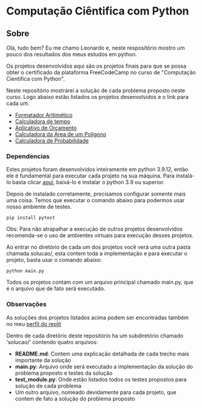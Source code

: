 # **Computação Ciêntifica com Python**

## Sobre

Olá, tudo bem? Eu me chamo Leonardo e, neste respositório mostro um pouco dos resultados dos meus estudos em python. 

Os projetos desenvolvidos aqui são os  projetos finais para que se possa obter o certificado da plataforma FreeCodeCamp no curso de "Computação Cientifica com Python". 

Neste repositório mostrarei a solução de cada problema proposto neste curso. Logo abaixo estão listados os projetos desenvolvidos e o link para cada um.


* [Formatador Aritimético](./formatador-aritimetico/)
* [Calculadora de tempo](./calculadora-de-tempo/)
* [Aplicativo de Orçamento](./aplicativo-de-orcamento/)
* [Calculadora da Area de um Poligono](./calculadora-da-area-de-um-poligono/)
* [Calculadora de Probabilidade](./calculadora-de-probabilidade/)

### **Dependencias**

Estes projetos foram desenvolvidos inteiramente em python 3.9.12, então ele é fundamental para executar cada projeto na sua máquina. Para instalá-lo basta clicar [aqui](https://www.python.org/downloads/), baixá-lo e instalar o python 3.9 ou superior. 

Depois de instalado corretamente, precisamos configurar somente mais uma coisa. Temos que executar o comando abaixo para podermos usar nosso ambiente de testes. 

` pip install pytest `

Obs: Para não atrapalhar a execução de outros projetos desenvolvidos recomenda-se o uso de ambientes virtuais para execução desses projetos. 

Ao entrar no diretório de cada um dos projetos você verá uma outra pasta chamada solucao/, esta contem toda a implementação e para executar o projeto, basta usar o comando abaixo:

` python main.py `

Todos os projetos contam com um arquivo principal chamado main.py, que é o arquivo que de fato será executado.

### **Observações**

As soluções dos projetos listados acima podem ser encontradas também no meu [perfil do replit](https://replit.com/@LeonardoRodri90)

Dentro de cada diretório deste repositório ha um subdiretório chamado 'solucao/' contendo quatro arquivos:

* **README.md**: Contem uma explicação detalhada de cada trecho mais importante da solução
* **main.py**: Arquivo onde será executado a implementação da solução do problema proposto e testes da solução
* **test_module.py**: Onde estão listados todos os testes propostos para solução de cada problema
* Um outro arquivo, nomeado devidamente para cada projeto, que contem de fato a solução do problema proposto
